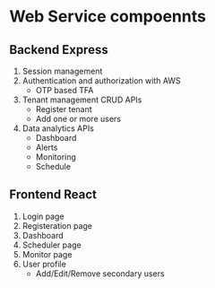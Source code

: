 # Web Service compoennts

## Backend Express
1) Session management
2) Authentication and authorization with AWS
    - OTP based TFA
3) Tenant management CRUD APIs
    - Register tenant
    - Add one or more users
4) Data analytics APIs
    - Dashboard
    - Alerts
    - Monitoring
    - Schedule

## Frontend React
1) Login page
2) Registeration page
3) Dashboard
4) Scheduler page
5) Monitor page
6) User profile
    - Add/Edit/Remove secondary users